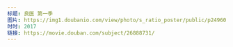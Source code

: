```yaml
---
标题: 良医 第一季
图片: https://img1.doubanio.com/view/photo/s_ratio_poster/public/p2496064819.jpg
时时: 2017
链接: https://movie.douban.com/subject/26888731/
---
```

